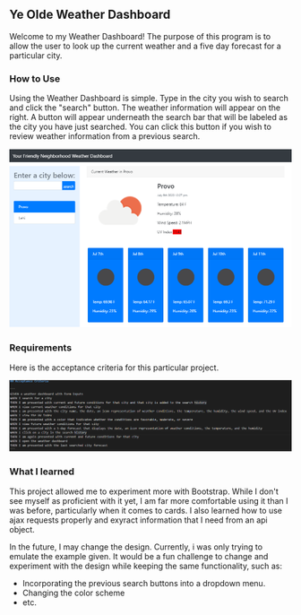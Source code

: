 ## Ye Olde Weather Dashboard

Welcome to my Weather Dashboard! The purpose of this program is to allow the user to look up the current weather and a five day forecast for a particular city.

### How to Use

Using the Weather Dashboard is simple. Type in the city you wish to search and click the "search" button. The weather information will appear on the right. A button will appear underneath the search bar that will be labeled as the city you have just searched. You can click this button if you wish to review weather information from a previous search.

![Weather_Dashboard](Assets/Weather_Dashboard.png)
### Requirements

Here is the acceptance criteria for this particular project.

![Acceptance_Criteria](Assets/Acceptance.png)

### What I learned

This project allowed me to experiment more with Bootstrap. While I don't see myself as proficient with it yet, I am far more comfortable using it than I was before, particularly when it comes to cards. I also learned how to use ajax requests properly and exyract information that I need from an api object.

In the future, I may change the design. Currently, i was only trying to emulate the example given. It would be a fun challenge to change and experiment with the design while keeping the same functionality, such as:
* Incorporating the previous search buttons into a dropdown menu.
* Changing the color scheme
* etc.